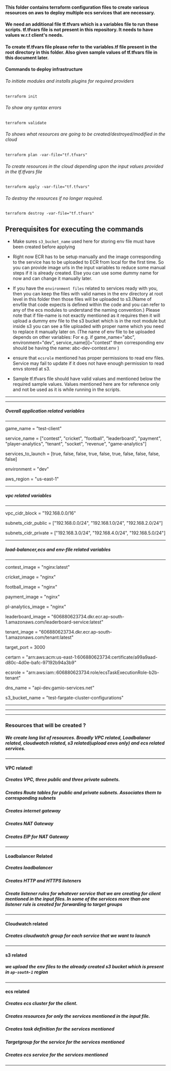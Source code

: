 #### This folder contains terraform configuration files to create various resources on aws to deploy multiple  ecs services that are necessary.

#### We need an additional file tf.tfvars which is a variables file to run these scripts. tf.tfvars file is not present in this repository. It needs to have values w.r.t client's needs.
#### To create tf.tfvars file please refer to the variables.tf file present in the root directory in this folder. Also given sample values of tf.tfvars file in this  document later. 

#### Commands to deploy infrastructure
###### To initiate modules and  installs plugins for required providers
`terraform init` 
###### To show any syntax errors
`terraform validate` 
###### To shows what resources are going to be created/destroyed/modified in the cloud 
`terraform plan -var-file="tf.tfvars"` 
###### To create resources in the cloud depending upon the input values provided in the tf.tfvars file
`terraform apply -var-file="tf.tfvars"`  
###### To destroy the resources if no longer required.
`terraform destroy -var-file="tf.tfvars"` 


## Prerequisites for executing the commands

* Make sures `s3_bucket_name` used here for storing env file must have been created before applying 

* Right now ECR has to be setup manually and the image corresponding to the service has to be uploaded to ECR from local for the first time. So you can provide image urls in the input variables to reduce some manual steps if it is already created. Else you can use some dummy name for now and can change it manually later.

* If you have the `environment files` related to services ready with you, then you can keep the files with valid names in the env directory at root level in this folder then those files will be uploaded to s3.(Name of envfile that code expects is defined within the code and you can refer to any of the ecs modules to understand the naming convention.) Please note that if file-name is not exactly mentioned as it requires then it will upload a dummy env file to the s3 bucket which is in the root module but inside s3 you can see a file uploaded with proper name which you need to replace it manually later on. (The name of env file to be uploaded depends on other variables: For e.g. if game_name="abc", environment="dev", service_name[i]="contest" then corresponding env should be having the name: abc-dev-contest.env )

* ensure that `ecsrole` mentioned has proper permissions to read env files. Service may fail to update if it does not have enough permission to read envs stored at s3.

* Sample tf.tfvars file should have valid values and mentioned below the required sample values. Values mentioned here are for reference only and not be used as it is while running in the scripts.


---
***

##### Overall application related variables

---

game_name          = "test-client"

service_name       = ["contest", "cricket", "football", "leaderboard", "payment", "player-analytics", "tenant", "socket", "revenue", "game-analytics"]

services_to_launch = [true,        false,      false,         true,    false,       true,           false,    false,     false,      false]

environment        = "dev"

aws_region           = "us-east-1"

---

##### vpc related variables

---

vpc_cidr_block       = "192.168.0.0/16"

subnets_cidr_public  = ["192.168.0.0/24", "192.168.1.0/24", "192.168.2.0/24"]

subnets_cidr_private = ["192.168.3.0/24", "192.168.4.0/24", "192.168.5.0/24"]

---

##### load-balancer,ecs and env-file related variables

---

contest_image      = "nginx:latest"

cricket_image      = "nginx"

football_image     = "nginx"

payment_image      = "nginx"

pl-analytics_image = "nginx"

leaderboard_image  = "606880623734.dkr.ecr.ap-south-1.amazonaws.com/leaderboard-service:latest"

tenant_image       = "606880623734.dkr.ecr.ap-south-1.amazonaws.com/tenant:latest"

target_port        = 3000

certarn            = "arn:aws:acm:us-east-1:606880623734:certificate/a99a9aad-d80c-4d0e-bafc-97192b94a3b9"

ecsrole            = "arn:aws:iam::606880623734:role/ecsTaskExecutionRole-b2b-tenant"

dns_name           = "api-dev.gamio-services.net"

s3_bucket_name     = "test-fargate-cluster-configurations"

---


---
***



### Resources that will be created ?
##### We create long list of resources. Broadly VPC related, Loadbalaner related, cloudwatch related, s3 related(upload envs only) and ecs related services.
---

#### VPC related!
##### Creates VPC, three public and three private subnets.
##### Creates Route tables for public and private subnets. Associates them to corresponding subnets
##### Creates internet gateway 
##### Creates NAT Gateway
##### Creates EIP for NAT Gateway
---

#### Loadbalancer Related
##### Creates loadbalancer
##### Creates HTTP and HTTPS listeners
##### Create listener rules for  whatever service that we are creating for client mentioned in the input files. In some of the services more than one listener rule is created for forwarding to target groups
---

#### Cloudwatch related
##### Creates cloudwatch group for each service that we want to launch
---
#### s3 related
##### we upload the env files to the already created s3 bucket which is present in `ap-south-1` region
---

#### ecs related
##### Creates ecs cluster for the client.
##### Creates resources for only the services mentioned in the input file.
##### Creates task definition for the services mentioned
##### Targetgroup for the service for the services mentioned
##### Creates ecs service for the services mentioned
---
